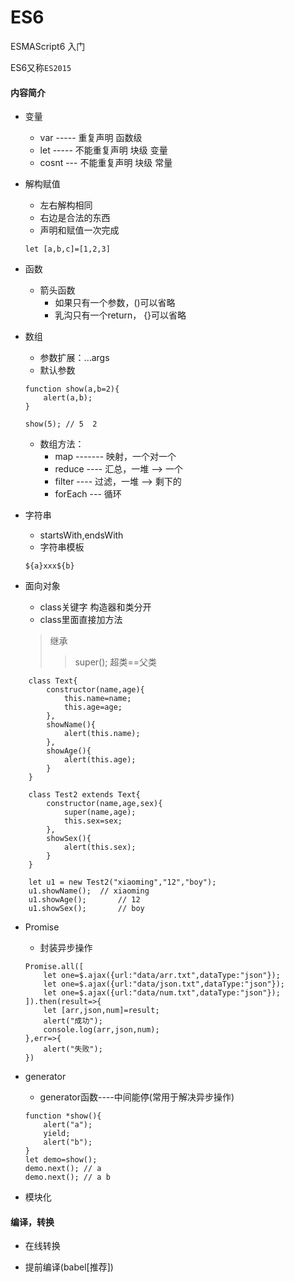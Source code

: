 # ES6
ESMAScript6 入门

ES6又称`ES2015`

#### 内容简介

* 变量
	* var ----- 重复声明  		 函数级		
	* let ----- 不能重复声明  块级    变量		
	* cosnt --- 不能重复声明  块级    常量
		
* 解构赋值
	* 左右解构相同		
	* 右边是合法的东西		
	* 声明和赋值一次完成
		
	```
	let [a,b,c]=[1,2,3]		
	```
		
* 函数
	* 箭头函数
		* 如果只有一个参数，()可以省略
		* 乳沟只有一个return， {}可以省略

* 数组
	* 参数扩展：...args
	* 默认参数
		
	```
	function show(a,b=2){
		alert(a,b);
	}
				
	show(5); // 5  2				
	```
	* 数组方法：
		* map ------- 映射，一个对一个
		* reduce ---- 汇总，一堆 --> 一个
		* filter ---- 过滤，一堆 --> 剩下的
		* forEach --- 循环 
		
* 字符串
	* startsWith,endsWith
	* 字符串模板
		
	```
	${a}xxx${b}		
	```

* 面向对象
	* class关键字 构造器和类分开
	* class里面直接加方法
	>继承
	>>super();
	>>超类==父类
```
	class Text{
		constructor(name,age){
			this.name=name;
			this.age=age;
		},
		showName(){
			alert(this.name);
		},
		showAge(){
			alert(this.age);
		}			
	}
		
	class Test2 extends Text{
		constructor(name,age,sex){
			super(name,age);
			this.sex=sex;
		},
		showSex(){
			alert(this.sex);
		}
	}
		
	let u1 = new Test2("xiaoming","12","boy");
	u1.showName();	// xiaoming	
	u1.showAge();		// 12
	u1.showSex();		// boy		
```

* Promise
	* 封装异步操作
	
	```
	Promise.all([
		let one=$.ajax({url:"data/arr.txt",dataType:"json"});
		let one=$.ajax({url:"data/json.txt",dataType:"json"});
		let one=$.ajax({url:"data/num.txt",dataType:"json"});
	]).then(result=>{
		let [arr,json,num]=result;
		alert("成功");
		console.log(arr,json,num);
	},err=>{
		alert("失败");
	})		
	```

* generator
	* generator函数----中间能停(常用于解决异步操作)
		
	```
	function *show(){
		alert("a");
		yield;
		alert("b");
	}
	let demo=show();
	demo.next(); // a
	demo.next(); // a b		
	```

* 模块化

#### 编译，转换

* 在线转换

* 提前编译(babel[推荐])

